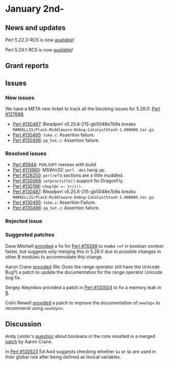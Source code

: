 # January 2nd-

## News and updates

Perl 5.22.3-RC5 is now
[available](http://nntp.perl.org/group/perl.perl5.porters/242017)!

Perl 5.24.1-RC5 is now
[available](http://nntp.perl.org/group/perl.perl5.porters/242016)!

## Grant reports

## Issues

### New issues

We have a META new ticket to track all the blocking issues for 5.26.0:
[Perl #127688](http://rt.perl.org/Ticket/Display.html?id=127688).

* [Perl #130487](http://rt.perl.org/Ticket/Display.html?id=130487):
  Bleadperl v5.25.6-215-gb5048e7b9a breaks
  `MARKELLIS/Plack-Middleware-Debug-CatalystStash-1.000000.tar.gz`.
* [Perl #130495](http://rt.perl.org/Ticket/Display.html?id=130495):
  `toke.c`: Assertion failure.
* [Perl #130496](http://rt.perl.org/Ticket/Display.html?id=130496):
  `pp_hot.c`: Assertion failure.

### Resolved issues

* [Perl #5844](http://rt.perl.org/Ticket/Display.html?id=5844):
  `PERL5OPT` messes with build.
* [Perl #113960](http://rt.perl.org/Ticket/Display.html?id=113960):
  MSWin32: `perl -de1` hang up.
* [Perl #128250](http://rt.perl.org/Ticket/Display.html?id=128250):
  `perlref`’s sections are a little muddled.
* [Perl #130068](http://rt.perl.org/Ticket/Display.html?id=130068):
  `setproctitle()` support for DragonFly.
* [Perl #130198](http://rt.perl.org/Ticket/Display.html?id=130198):
  `chop(@x =~ tr///)`.
* [Perl #130487](http://rt.perl.org/Ticket/Display.html?id=130487):
  Bleadperl v5.25.6-215-gb5048e7b9a breaks
  `MARKELLIS/Plack-Middleware-Debug-CatalystStash-1.000000.tar.gz`.
* [Perl #130495](http://rt.perl.org/Ticket/Display.html?id=130495):
  `toke.c`: Assertion Failure.
* [Perl #130496](http://rt.perl.org/Ticket/Display.html?id=130496):
  `pp_hot.c`: Assertion failure.

### Rejected issue

### Suggested patches

Dave Mitchell
[provided](http://nntp.perl.org/group/perl.perl5.porters/242033) a
fix for
[Perl #78288](http://rt.perl.org/Ticket/Display.html?id=78288) to make
`ref` in boolean context faster, but suggests only merging this in
5.26.0 due to possible changes in other B modules to accommodate this
change.

Aaron Crane
[provided](http://nntp.perl.org/group/perl.perl5.porters/242042) (Re:
Does the range operator still have the Unicode Bug?) a patch to update
the documentation for the range operator Unicode bug fix.

Sergey Aleynikov provided a patch in
[Perl #130504](http://rt.perl.org/Ticket/Display.html?id=130504) to fix
a memory leak in [B](http://metacpan.org/pod/B).

Colin Newell
[provided](http://nntp.perl.org/group/perl.perl5.porters/242080) a
patch to improve the documentation of `newSVpv` to recommend using
`newSVpvn`.

## Discussion

Andy Lester's
[question](http://nntp.perl.org/group/perl.perl5.porters/241121)
about booleans in the core resulted in a merged
[patch](http://nntp.perl.org/group/perl.perl5.porters/242008) by Aaron
Crane.

In [Perl #130523](http://rt.perl.org/Ticket/Display.html?id=130523) Ed
Avid suggests checking whether `$a` or `$b` are used in their global
role after being defined as lexical variables.
